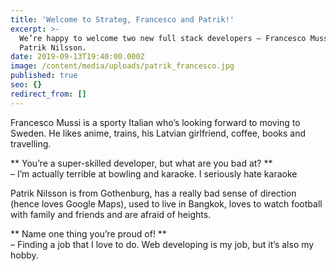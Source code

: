 ```yaml
---
title: 'Welcome to Strateg, Francesco and Patrik!'
excerpt: >-
  We’re happy to welcome two new full stack developers – Francesco Mussi and
  Patrik Nilsson.
date: 2019-09-13T19:40:00.000Z
image: /content/media/uploads/patrik_francesco.jpg
published: true
seo: {}
redirect_from: []
---
```


Francesco Mussi is a sporty Italian who’s looking forward to moving to Sweden. He likes anime, trains, his Latvian girlfriend, coffee, books and travelling.

** You’re a super-skilled developer, but what are you bad at? ** <br />
– I’m actually terrible at bowling and karaoke. I seriously hate karaoke

Patrik Nilsson is from Gothenburg, has a really bad sense of direction (hence loves Google Maps), used to live in Bangkok, loves to watch football with family and friends and are afraid of heights.

** Name one thing you’re proud of! ** <br />
– Finding a job that I love to do. Web developing is my job, but it’s also my hobby.
